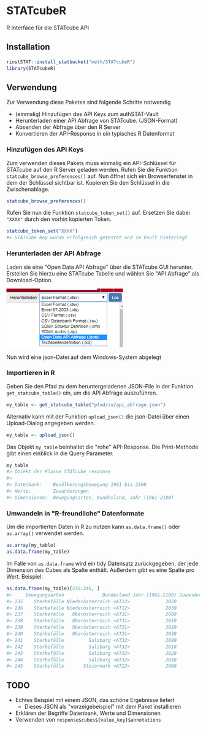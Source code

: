 # STATcubeR

R Interface für die STATcube API

## Installation

``` r
rinstSTAT::install_statbucket("meth/STATcubeR")
library(STATcubeR)
```

## Verwendung

Zur Verwendung diese Paketes sind folgende Schritte notwendig

* (einmalig) Hinzufügen des API Keys zum authSTAT-Vault
* Herunterladen einer API Abfrage von STATcube. (JSON-Format)
* Absenden der Abfrage über den R Server
* Konvertieren der API-Response in ein typisches R Datenformat

### Hinzufügen des API Keys

Zum verwenden dieses Pakets muss einmalig ein API-Schlüssel für STATcube
auf den R Server geladen werden. Rufen Sie die Funktion
`statcube_browse_preferences()` auf. Nun öffnet sich ein Browserfenster in
dem der Schlüssel sichtbar ist. Kopieren Sie den Schlüssel in die
Zwischenablage.

```r
statcube_browse_preferences()
```

Rufen Sie nun die Funktion `statcube_token_set()` auf. Ersetzen Sie dabei
`"XXXX"` durch den vorhin kopierten Token.

```r
statcube_token_set("XXXX")
#> STATcube Key wurde erfolgreich getestet und im Vault hinterlegt
```

### Herunterladen der API Abfrage

Laden sie eine "Open Data API Abfrage" über die STATcube GUI herunter. Erstellen
Sie hierzu eine STATcube Tabelle und wählen Sie "API Abfrage" als
Download-Option.

![](man/figures/download_json.png)

Nun wird eine json-Datei auf dem Windows-System abgelegt

### Importieren in R

Geben Sie den Pfad zu dem heruntergeladenen JSON-File in
der Funktion `get_statcube_table()` ein, um die API Abfrage auszuführen.

``` r
my_table <- get_statcube_table("pfad/zu/api_abfrage.json")
```

Alternativ kann mit der Funktion `upload_json()` die json-Datei über einen
Upload-Dialog angegeben werden.

```r
my_table <- upload_json()
```

Das Objekt `my_table` beinhaltet die "rohe" API-Response. Die Print-Methode
gibt einen einblick in die Query Parameter.

```r
my_table
#> Objekt der Klasse STATcube_response
#> 
#> Datenbank:    Bevölkerungsbewegung 1961 bis 2100 
#> Werte:        Zuwanderungen
#> Dimensionen:  Bewegungsarten, Bundesland, Jahr (1961-2100) 
```

### Umwandeln in "R-freundliche" Datenformate

Um die importierten Daten in R zu nutzen kann `as.data.frame()` oder
`as.array()` verwendet werden.

```r
as.array(my_table)
as.data.frame(my_table)
```

Im Falle von `as.data.frame` wird ein tidy Datensatz zurückgegeben, der jede
Dimension des Cubes als Spalte enthält. Außerdem gibt es eine Spalte pro
Wert. Beispiel:

```r
as.data.frame(my_table)[235:245, ]
#>     Bewegungsarten              Bundesland Jahr (1961-2100) Zuwanderungen
#> 235    Sterbefälle Niederösterreich <AT12>             2020         17721
#> 236    Sterbefälle Niederösterreich <AT12>             2030         19058
#> 237    Sterbefälle   Oberösterreich <AT31>             2000         11850
#> 238    Sterbefälle   Oberösterreich <AT31>             2010         12427
#> 239    Sterbefälle   Oberösterreich <AT31>             2020         13757
#> 240    Sterbefälle   Oberösterreich <AT31>             2030         14657
#> 241    Sterbefälle         Salzburg <AT32>             2000          4176
#> 242    Sterbefälle         Salzburg <AT32>             2010          4162
#> 243    Sterbefälle         Salzburg <AT32>             2020          4739
#> 244    Sterbefälle         Salzburg <AT32>             2030          5248
#> 245    Sterbefälle       Steiermark <AT22>             2000         11599
```

## TODO

* Echtes Beispiel mit einem JSON, das schöne Ergebnisse liefert
   * Dieses JSON als "vorzeigebeispiel" mit dem Paket installieren
* Erklären der Begriffe Datenbank, Werte und Dimensionen
* Verwenden von `response$cubes${value_key}$annotations`
